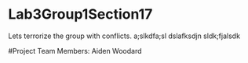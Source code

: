# Lab3Group1Section17

Lets terrorize the group with conflicts.
a;slkdfa;sl
dslafksdjn
sldk;fjalsdk

#Project Team Members:
Aiden Woodard
